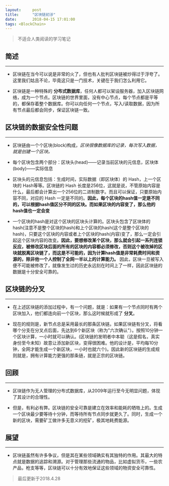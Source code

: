 ```yaml
---
layout:     post
title:      "区块链初涉"
date:       2018-04-15 17:01:00
tags: <BlockChain>
---
```

> 不适合人类阅读的学习笔记  

## 简述
---

- 区块链在当今可以说是非常的火了，但也有人批判区块链被炒得过于浮夸了。这里我们姑且不论，毕竟这只是一门技术，关键在于我们怎么利用它。

- 区块链是一种特殊的 **分布式数据库**，任何人都可以架设服务器，加入区块链网络，成为一个节点。区块链的世界里面，没有中心节点，每个节点都是平等的，都保存着整个数据库。你可以向任何一个节点，写入/读取数据，因为所有节点最后都会同步，保证区块链一致。

## 区块链的数据安全性问题
---

- 区块链由一个个区块(block)构成，*区块很像数据库的记录，每次写入数据，就是创建一个区块。*

- 每个区块包含两个部分：区块头(head)——记录当前区块的元信息，区块体(body)——实际信息

- 区块头的元信息包括：生成时间，实际数据（即区块体）的 Hash，上一个区块的 Hash等等。区块链的 Hash 长度是256位，这就是说，不管原始内容是什么，最后都会计算出一个256位的二进制数字。而且可以保证，只要原始内容不同，对应的 Hash 一定是不同的。**因此，每个区块的hash值一定是不同的，可以根据hash值区分不同的区块。而如果区块的内容变了，那么他的hash值也一定会变**

- 一个区块的hash是对这个区块的区块头计算的。区块头包含了区块体的hash(注意不是整个区块的hash)和上个区块的hash(这个是整个区块的hash)，只要这个区块的内容或者上个区块的hash(内容)变了，那么一定会引起这个区块内容的改变。**因此，要想修改某个区块，那么就会引起一系列连锁反应，被修改区块后面的所有的区块的内容都必须修改，否则这个被改掉的区块就脱离区块链了，而这是不可能的，因为计算hash值是非常耗费时间和资源的，除非他一个人控制了全网一半以上的计算能力。** 因此，区块一旦被写入便不可能被修改了，就像发生过的历史永远刻在时间上了一样，因此区块链的数据是十分安全可靠的。

## 区块链的分叉
---

- 在上述区块链的添加过程中，有一个问题，就是：如果有一个节点同时有两个区块加入，他们都连向前一个区块，那么这时候就形成了 **分叉**。

- 现在的规则是，新节点总是采用最长的那条区块链。如果区块链有分叉，将看哪个分支在分叉点后面，先达到6个新区块（称为"六次确认"）。按照10分钟一个区块计算，一小时就可以确认。(区块链的发明者中本聪（这是假名，真实身份至今未知）故意让添加新区块，变得很困难。他的设计是，平均每10分钟，全网才能生成一个新区块，一小时也就六个)。因此新的区块链的生成规则就是，拥有计算能力更强的那条链，就是正宗的区块链。


## 回顾
---

- 区块链作为无人管理的分布式数据库，从2009年运行至今无明显问题，体现了其设计的合理性。

- 但是，有利必有弊。区块链的安全可靠是建立在效率和能耗的牺牲上的。生成一个区块最少要等待十分钟，而等待所有节点同步就更久了。同时，生成一个新的区块，需要矿工做许多无意义的挖矿，极其地耗费能源。

## 展望
---

- 区块链虽然有许多争议，但是其在某些领域确实有其独特的作用。其最大的特点就是数据的追踪和溯源。对于管理那些流通的物品，比如虚拟货币，一些农产品，枪支等等，区块链可以十分有效地保证这些领域的物资安全可靠性。

> 最后更新于2018.4.28

